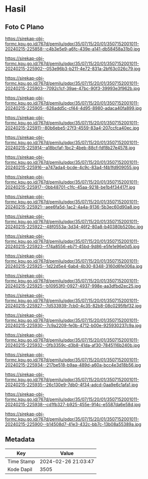 # Hasil

## Foto C Plano

https://sirekap-obj-formc.kpu.go.id/767d/pemilu/pdpr/35/07/15/20/01/3507152001011-20240215-225858--c4b3e5e9-a6fc-439e-a141-db58458a31b0.jpg

https://sirekap-obj-formc.kpu.go.id/767d/pemilu/pdpr/35/07/15/20/01/3507152001011-20240215-225902--053e96b3-b211-4e72-831a-2bf63c026c79.jpg

https://sirekap-obj-formc.kpu.go.id/767d/pemilu/pdpr/35/07/15/20/01/3507152001011-20240215-225903--7092c1cf-39ae-47bc-90f3-39993e3f962b.jpg

https://sirekap-obj-formc.kpu.go.id/767d/pemilu/pdpr/35/07/15/20/01/3507152001011-20240215-225905--626add5c-cf44-4d95-8980-adaca40fa899.jpg

https://sirekap-obj-formc.kpu.go.id/767d/pemilu/pdpr/35/07/15/20/01/3507152001011-20240215-225911--80b6ebe5-27f3-4559-83a4-207ccfca40ec.jpg

https://sirekap-obj-formc.kpu.go.id/767d/pemilu/pdpr/35/07/15/20/01/3507152001011-20240215-225914--a18bcfaf-1bc2-4beb-88cf-fdf8b27e4578.jpg

https://sirekap-obj-formc.kpu.go.id/767d/pemilu/pdpr/35/07/15/20/01/3507152001011-20240215-225916--a747ada4-bcde-4c9c-83a4-f4b1fd909055.jpg

https://sirekap-obj-formc.kpu.go.id/767d/pemilu/pdpr/35/07/15/20/01/3507152001011-20240215-225917--0bb48701-c1fc-45aa-9218-be1b4f34417f.jpg

https://sirekap-obj-formc.kpu.go.id/767d/pemilu/pdpr/35/07/15/20/01/3507152001011-20240215-225921--aee6fa5d-1ac2-4a4a-9136-5b3ec60d90a8.jpg

https://sirekap-obj-formc.kpu.go.id/767d/pemilu/pdpr/35/07/15/20/01/3507152001011-20240215-225922--48f0553a-3d34-46f2-80a8-b40380b520bc.jpg

https://sirekap-obj-formc.kpu.go.id/767d/pemilu/pdpr/35/07/15/20/01/3507152001011-20240215-225923--f74a8556-eb71-45bd-9d86-e5fe1e96e0d5.jpg

https://sirekap-obj-formc.kpu.go.id/767d/pemilu/pdpr/35/07/15/20/01/3507152001011-20240215-225925--1d22d5e4-6ab4-4b30-8348-3160d6fe006a.jpg

https://sirekap-obj-formc.kpu.go.id/767d/pemilu/pdpr/35/07/15/20/01/3507152001011-20240215-225925--b10953f0-0927-4937-998e-aa3dfbd2ec25.jpg

https://sirekap-obj-formc.kpu.go.id/767d/pemilu/pdpr/35/07/15/20/01/3507152001011-20240215-225927--7d533939-7cb0-4c35-82b8-08c0295fbf32.jpg

https://sirekap-obj-formc.kpu.go.id/767d/pemilu/pdpr/35/07/15/20/01/3507152001011-20240215-225930--7c9a2209-fe0b-4712-b00e-925930237c9a.jpg

https://sirekap-obj-formc.kpu.go.id/767d/pemilu/pdpr/35/07/15/20/01/3507152001011-20240215-225932--0fb3359c-d3b8-41da-af30-7845116b240b.jpg

https://sirekap-obj-formc.kpu.go.id/767d/pemilu/pdpr/35/07/15/20/01/3507152001011-20240215-225934--217be518-b9aa-489d-a60a-bcc4e3d18b56.jpg

https://sirekap-obj-formc.kpu.go.id/767d/pemilu/pdpr/35/07/15/20/01/3507152001011-20240215-225935--26c130e9-7db0-4f34-adcd-0aa9e6c1afa1.jpg

https://sirekap-obj-formc.kpu.go.id/767d/pemilu/pdpr/35/07/15/20/01/3507152001011-20240215-225938--cd1fb327-b925-455e-914c-e5587da6e58d.jpg

https://sirekap-obj-formc.kpu.go.id/767d/pemilu/pdpr/35/07/15/20/01/3507152001011-20240215-225900--b14508d7-41e3-432c-bb7c-13b08a55389a.jpg


## Metadata

| Key        | Value               |
| ---------- | ------------------- |
| Time Stamp | 2024-02-26 21:03:47 |
| Kode Dapil | 3505                |



